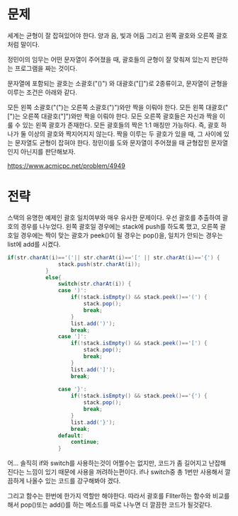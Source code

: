 # 문제
세계는 균형이 잘 잡혀있어야 한다. 양과 음, 빛과 어둠 그리고 왼쪽 괄호와 오른쪽 괄호처럼 말이다.

정민이의 임무는 어떤 문자열이 주어졌을 때, 괄호들의 균형이 잘 맞춰져 있는지 판단하는 프로그램을 짜는 것이다.

문자열에 포함되는 괄호는 소괄호("()") 와 대괄호("[]")로 2종류이고, 문자열이 균형을 이루는 조건은 아래와 같다.

모든 왼쪽 소괄호("(")는 오른쪽 소괄호(")")와만 짝을 이뤄야 한다.
모든 왼쪽 대괄호("[")는 오른쪽 대괄호("]")와만 짝을 이뤄야 한다.
모든 오른쪽 괄호들은 자신과 짝을 이룰 수 있는 왼쪽 괄호가 존재한다.
모든 괄호들의 짝은 1:1 매칭만 가능하다. 즉, 괄호 하나가 둘 이상의 괄호와 짝지어지지 않는다.
짝을 이루는 두 괄호가 있을 때, 그 사이에 있는 문자열도 균형이 잡혀야 한다.
정민이를 도와 문자열이 주어졌을 때 균형잡힌 문자열인지 아닌지를 판단해보자.

https://www.acmicpc.net/problem/4949

# 전략

스택의 유명한 예제인 괄호 일치여부와 매우 유사한 문제이다.
우선 괄호를 추출하여 괄호의 경우를 나누었다.
왼쪽 괄호일 경우에는 stack에 push를 하도록 했고, 오른쪽 괄호일 경우에는 짝이 맞는 괄호가 peek()이 될 경우는 pop()을, 일치가 안되는 경우는 list에 add를 시켰다.

```java
if(str.charAt(i)=='('|| str.charAt(i)=='[' || str.charAt(i)=='{') {
				stack.push(str.charAt(i));
			}
			else{
				switch(str.charAt(i)) {
				case ')':
					if(!stack.isEmpty() && stack.peek()=='(') {
						stack.pop();
						break;
					}
					list.add(')');
					break;
				case ']':
					if(!stack.isEmpty() && stack.peek()=='[') {
						stack.pop();
						break;
					}
					list.add(']');
					break;
					
				case '}':
					if(!stack.isEmpty() && stack.peek()=='{') {
						stack.pop();
						break;
					}
					list.add('}');
					break;
				default:
					continue;
				}
```

어... 솔직히 if와 switch를 사용하는것이 어쩔수는 없지만, 코드가 좀 길어지고 난잡해 진다는 느낌이 있기 때문에 사용을 꺼려하는편이다. if나 switch중 총 1번만 사용해서
깔끔하게 나올수 있는 코드를 강구해봐야 겠다.

그리고 함수는 한번에 한가지 역할만 해야한다. 따라서 괄호를 FIlter하는 함수와 비교를 해서 pop()또는 add()를 하는 메소드를 따로 나누면 더 깔끔한
코드가 될것같다.
